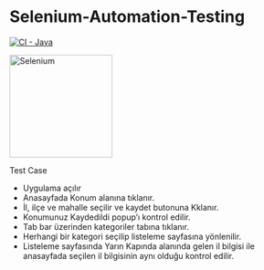 # Selenium-Automation-Testing
[![CI - Java](https://github.com/SeleniumHQ/selenium/actions/workflows/ci-java.yml/badge.svg)](https://github.com/SeleniumHQ/selenium/actions/workflows/ci-java.yml)

<a href="https://selenium.dev"><img src="https://selenium.dev/images/selenium_logo_square_green.png" width="180" alt="Selenium"/></a>

Test Case
* Uygulama açılır
* Anasayfada Konum alanına tıklanır.
* İl, ilçe ve mahalle seçilir ve kaydet butonuna Kklanır.
* Konumunuz Kaydedildi popup’ı kontrol edilir.
* Tab bar üzerinden kategoriler tabına tıklanır.
* Herhangi bir kategori seçilip listeleme sayfasına yönlenilir.
* Listeleme sayfasında Yarın Kapında alanında gelen il bilgisi ile anasayfada seçilen il bilgisinin
aynı olduğu kontrol edilir.
